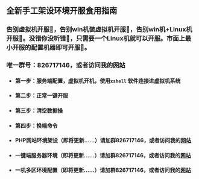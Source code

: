 ## 全新手工架设环境开服食用指南

### 告别虚拟机开服🎉，告别win机装虚拟机开服🎉，告别win机+Linux机开服🎉。没错你没听错🎉，只需要一个Linux机就可以开服。市面上最小开服的配置机器即可开服🎉。

### 唯一群号：826717146，或者访问我的[网站](https://gsgameshare.com)

- #### 第一步：服务端配置，虚拟机开机，使用`xshell` 软件连接进虚拟机系统

- #### 第二步：正常一键开服

- #### 第三步：清空数据操

- #### 第四步：换端命令

- #### PHP网站环境架设（即将更新……）请加群826717146，或者访问我的[网站](https://gsgameshare.com)

- #### 一键端服务器环境（即将更新……）请加群826717146，或者访问我的[网站](https://gsgameshare.com)

- #### 一机多区环境配置（即将更新……）请加群826717146，或者访问我的[网站](https://gsgameshare.com)
